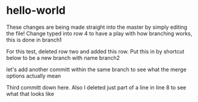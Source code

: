 # hello-world

These changes are being made straight into the master by simply editing the file!
Change typed into row 4 to have a play with how branching works, this is done in branch1

For this test, deleted row two and added this row. Put this in by shortcut below to be a new branch with name branch2

 let's add another committ within the same branch to see what the merge options actually mean

Third committ down here. Also I deleted just part of a line in line 8 to see what that looks like
